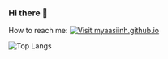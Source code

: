 ### Hi there 👋
How to reach me: [![Visit myaasiinh.github.io](https://img.shields.io/badge/Visit-myaasiinh.github.io-blue)](https://myaasiinh.github.io/)

![Top Langs](https://github-readme-stats.vercel.app/api/top-langs/?username=myaasiinh&layout=compact)


